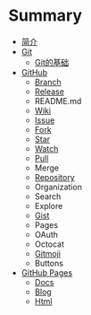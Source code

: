 # Summary

* [简介](README.md)
* [Git](git.md)
  * [Git的基础](git/gitde-ji-chu.md)
* [GitHub](github.md)
  * [Branch](github/branch.md)
  * [Release](github/release.md)
  * README.md
  * [Wiki](github/wiki.md)
  * [Issue](github/issue.md)
  * [Fork](github/fork.md)
  * [Star](github/star.md)
  * [Watch](github/watch.md)
  * [Pull](github/pull.md)
  * Merge
  * [Repository](github/repository.md)
  * Organization
  * Search
  * Explore
  * [Gist](github/gist.md)
  * Pages
  * OAuth
  * Octocat
  * [Gitmoji](github/gitmoji.md)
  * Buttons
* [GitHub Pages](github-pages.md)
  * [Docs](github-pages/docs.md)
  * [Blog](github-pages/blog.md)
  * [Html](github-pages/html.md)

